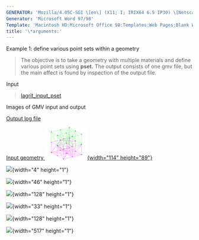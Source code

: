 ```yaml
---
GENERATOR: 'Mozilla/4.05C-SGI \[en\] (X11; I; IRIX64 6.5 IP30) \[Netscape\]'
Generator: 'Microsoft Word 97/98'
Template: 'Macintosh HD:Microsoft Office 98:Templates:Web Pages:Blank Web Page'
title: '\*arguments:'
---
```


Example 1: define various point sets within a geometry

> The objective is to take a geometry with multiple materials and define
> various point sets using **pset.**
> The output consists of one gmv file, but the main effect is found by
> inspection of the output file.

Input

> [lagrit\_input\_pset](../input_output/lagrit_input_pset)

Images of GMV input and output

[Output log file](../input_output/output_pset)

[Input geometry ![](image/pset2_tn.gif){width="114"
height="89"}](image/pset2.gif)

![](transparent.gif){width="4" height="1"}

![](transparent.gif){width="46" height="1"}

![](transparent.gif){width="128" height="1"}

![](transparent.gif){width="33" height="1"}

![](transparent.gif){width="128" height="1"}

![](transparent.gif){width="517" height="1"}

> > [](image/input_hex.gif)
> >
> >

